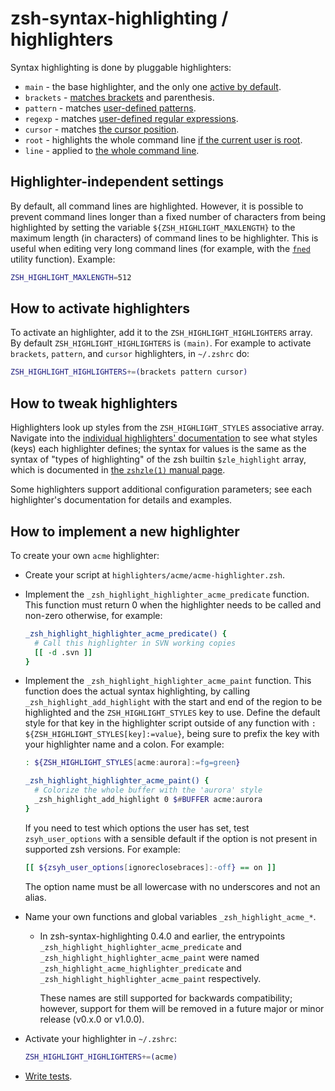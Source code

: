 zsh-syntax-highlighting / highlighters
======================================

Syntax highlighting is done by pluggable highlighters:

* `main` - the base highlighter, and the only one [active by default][main].
* `brackets` - [matches brackets][brackets] and parenthesis.
* `pattern` - matches [user-defined patterns][pattern].
* `regexp` - matches [user-defined regular expressions][regexp].
* `cursor` - matches [the cursor position][cursor].
* `root` - highlights the whole command line [if the current user is root][root].
* `line` - applied to [the whole command line][line].

[main]: highlighters/main.md
[brackets]: highlighters/brackets.md
[pattern]: highlighters/pattern.md
[regexp]: highlighters/regexp.md
[cursor]: highlighters/cursor.md
[root]: highlighters/root.md
[line]: highlighters/line.md


Highlighter-independent settings
--------------------------------

By default, all command lines are highlighted.  However, it is possible to
prevent command lines longer than a fixed number of characters from being
highlighted by setting the variable `${ZSH_HIGHLIGHT_MAXLENGTH}` to the maximum
length (in characters) of command lines to be highlighter.  This is useful when
editing very long command lines (for example, with the [`fned`][fned] utility
function).  Example:

[fned]: https://zsh.sourceforge.io/Doc/Release/User-Contributions.html#index-zed

```zsh
ZSH_HIGHLIGHT_MAXLENGTH=512
```


How to activate highlighters
----------------------------

To activate an highlighter, add it to the `ZSH_HIGHLIGHT_HIGHLIGHTERS` array.
By default `ZSH_HIGHLIGHT_HIGHLIGHTERS` is `(main)`. For example to activate
`brackets`, `pattern`, and `cursor` highlighters, in `~/.zshrc` do:

```zsh
ZSH_HIGHLIGHT_HIGHLIGHTERS+=(brackets pattern cursor)
```


How to tweak highlighters
-------------------------

Highlighters look up styles from the `ZSH_HIGHLIGHT_STYLES` associative array.
Navigate into the [individual highlighters' documentation](highlighters/) to
see what styles (keys) each highlighter defines; the syntax for values is the
same as the syntax of "types of highlighting" of the zsh builtin
`$zle_highlight` array, which is documented in [the `zshzle(1)` manual
page][zshzle-Character-Highlighting].

[zshzle-Character-Highlighting]: https://zsh.sourceforge.io/Doc/Release/Zsh-Line-Editor.html#Character-Highlighting

Some highlighters support additional configuration parameters; see each
highlighter's documentation for details and examples.


How to implement a new highlighter
----------------------------------

To create your own `acme` highlighter:

* Create your script at
    `highlighters/acme/acme-highlighter.zsh`.

* Implement the `_zsh_highlight_highlighter_acme_predicate` function.
  This function must return 0 when the highlighter needs to be called and
  non-zero otherwise, for example:

    ```zsh
    _zsh_highlight_highlighter_acme_predicate() {
      # Call this highlighter in SVN working copies
      [[ -d .svn ]]
    }
    ```

* Implement the `_zsh_highlight_highlighter_acme_paint` function.
  This function does the actual syntax highlighting, by calling
  `_zsh_highlight_add_highlight` with the start and end of the region to
  be highlighted and the `ZSH_HIGHLIGHT_STYLES` key to use. Define the default
  style for that key in the highlighter script outside of any function with
  `: ${ZSH_HIGHLIGHT_STYLES[key]:=value}`, being sure to prefix
  the key with your highlighter name and a colon. For example:

    ```zsh
    : ${ZSH_HIGHLIGHT_STYLES[acme:aurora]:=fg=green}

    _zsh_highlight_highlighter_acme_paint() {
      # Colorize the whole buffer with the 'aurora' style
      _zsh_highlight_add_highlight 0 $#BUFFER acme:aurora
    }
    ```

  If you need to test which options the user has set, test `zsyh_user_options`
  with a sensible default if the option is not present in supported zsh
  versions. For example:

    ```zsh
    [[ ${zsyh_user_options[ignoreclosebraces]:-off} == on ]]
    ```

  The option name must be all lowercase with no underscores and not an alias.

* Name your own functions and global variables `_zsh_highlight_acme_*`.

    - In zsh-syntax-highlighting 0.4.0 and earlier, the entrypoints 
        `_zsh_highlight_highlighter_acme_predicate` and
        `_zsh_highlight_highlighter_acme_paint`
        were named
        `_zsh_highlight_acme_highlighter_predicate` and
        `_zsh_highlight_highlighter_acme_paint` respectively.

        These names are still supported for backwards compatibility;
        however, support for them will be removed in a future major or minor release (v0.x.0 or v1.0.0).

* Activate your highlighter in `~/.zshrc`:

    ```zsh
    ZSH_HIGHLIGHT_HIGHLIGHTERS+=(acme)
    ```

* [Write tests](../tests/README.md).
